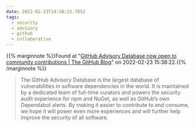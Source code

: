 ```yaml
---
date: 2022-02-23T14:38:22.705Z
tags:
  - security
  - advisory
  - github
  - collaborative
---
```

{{% marginnote %}}Found at "[GitHub Advisory Database now open to community contributions | The GitHub Blog](https://github.blog/2022-02-22-github-advisory-database-now-open-to-community-contributions/)" on 2022-02-23 15:38:22.{{% /marginnote %}}

> The GitHub Advisory Database is the largest database of vulnerabilities in software dependencies in the world. It is maintained by a dedicated team of full-time curators and powers the security audit experience for npm and NuGet, as well as GitHub’s own Dependabot alerts. By making it easier to contribute to and consume, we hope it will power even more experiences and will further help improve the security of all software.


